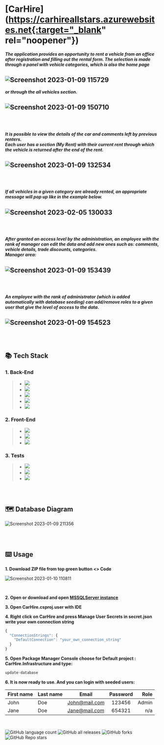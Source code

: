 # [CarHire](https://carhireallstars.azurewebsites.net{:target="_blank" rel="noopener"})

***The application provides an opportunity to rent a vehicle from an office after registration and filling out the rental form.
The selection is made through a panel with vehicle categories, which is also the home page***

![Screenshot 2023-01-09 115729](https://user-images.githubusercontent.com/89041019/211303761-b88c6629-2e97-48f3-ae40-8ce9e3b1875b.png)
---
***or through the all vehicles section.***

![Screenshot 2023-01-09 150710](https://user-images.githubusercontent.com/89041019/211315281-bf8adb00-7971-4b66-8ee2-98f6800190d9.png)
---

<br>
<br>

***It is possible to view the details of the car and comments left by previous renters.<br>
Each user has a section (My Rent) with their current rent through which the vehicle is returned after the end of the rent.***

![Screenshot 2023-01-09 132534](https://user-images.githubusercontent.com/89041019/211317922-b31b1c68-3902-4b6c-b885-85561e26f92a.png)
---

<br>
<br>

***If all vehicles in a given category are already rented, an appropriate message will pop up like in the example below.***

![Screenshot 2023-02-05 130033](https://user-images.githubusercontent.com/89041019/216815125-f8aa8052-0207-4dba-9bb3-eddf60b6c0f1.png)
---

<br>
<br>

***After granted an access level by the administration, an employee with the rank of manager can edit the data and add new ones
such as: comments, vehicle details, trade discounts, categories.***<br>
***Manager area:***

![Screenshot 2023-01-09 153439](https://user-images.githubusercontent.com/89041019/211320222-d1c9b190-f411-41ad-960d-8f45e5999d4e.png)
---

<br>
<br>

***An employee with the rank of administrator (which is added automatically with database seeding) can add/remove roles to a given user that give the level of access to the data.***

![Screenshot 2023-01-09 154523](https://user-images.githubusercontent.com/89041019/211322356-740abb55-df19-47fa-a15a-b6db0d7e75ee.png)
---

<br>
<br>

## :books: Tech Stack

### 1. Back-End

> - ![](https://img.shields.io/badge/Visual%20Studio%202022-v17.4.2-%233b2e58)
> - ![](https://img.shields.io/badge/ASP.NET%20Core-v6.0.8-%23512bd4)
> - ![](https://img.shields.io/badge/ASP.NET%20Core%20Identity-v6.0.8-%23512bd4)
> - ![](https://img.shields.io/badge/EntityFrameworkCore-v6.0.8-blue)
> - ![](https://img.shields.io/badge/MSSQLServer-2019--latest-%23eb0c0c)

### 2. Front-End

> - ![](https://img.shields.io/badge/jQuery-v3.5.1-%230769AD)
> - ![](https://img.shields.io/badge/Bootstrap-v5.1.0-%236610f2)
> - ![](https://img.shields.io/badge/sweetalert2-v11.6.10-%237066e0)

### 3. Tests

> - ![](https://img.shields.io/badge/SQLite-v7.0.0-%230088e9f2)
> - ![](https://img.shields.io/badge/MOQ-v4.8.13-%23ebba06f2)
> - ![](https://img.shields.io/badge/NUnit-v3.13.3-%230e8300)

<br>
<br>

## 🗺️ Database Diagram

![Screenshot 2023-01-09 211356](https://user-images.githubusercontent.com/89041019/211389193-0bf4a316-a91b-4e6e-9cea-4867e279f45a.png)

<br>
<br>

## ⌨️ Usage

  **1. Download ZIP file from top green button <> Code**
  
  ![Screenshot 2023-01-10 110811](https://user-images.githubusercontent.com/89041019/211515639-9f67bab3-ccda-453d-984e-fc60db88b243.png)

<br>

 **2. Open or download and open [MSSQLServer instance](https://www.microsoft.com/en-us/sql-server/sql-server-downloads "Microsoft official")**
 
 **3. Open CarHire.csproj.user with IDE**
 
 **4. Right click on CarHire and press Manage User Secrets in secret.json write your own connection string**
```javascript
{
  "ConnectionStrings": {
    "DefaultConnection": "your_own_connection_string"
  }
}
```

 **5. Open Package Manager Console choose for Default project : CarHire.Infrastructure and type:**

```javascript
update-database
```

 **6. It is now ready to use. And you can login with seeded users:**
 
 |First name| Last name| Email   | Password   | Role  |
 |-------| ------- | ------------- |:-------------:| -----:|
 | John | Doe  |John@mail.com| 123456 | Admin |
 | Jane | Doe  |Jane@mail.com| 654321 |   n/a |
<br>

![GitHub language count](https://img.shields.io/github/languages/count/Glavyanov/CarHire)
![GitHub all releases](https://img.shields.io/github/downloads/Glavyanov/CarHire/total)
![GitHub forks](https://img.shields.io/github/forks/Glavyanov/CarHire?style=social)
![GitHub Repo stars](https://img.shields.io/github/stars/Glavyanov/CarHire?style=social)
